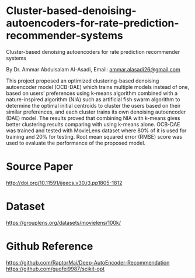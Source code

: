# Cluster-based-denoising-autoencoders-for-rate-prediction-recommender-systems


Cluster-based denoising autoencoders for rate prediction recommender systems

By Dr. Ammar Abdulsalam Al-Asadi, Email: ammar.alasadi26@gmail.com

This project proposed an optimized clustering-based denoising autoencoder model (OCB-DAE) which trains multiple models instead of one, based on users’ preferences using k-means algorithm combined with a nature-inspired algorithm (NIA) such as artificial fish swarm algorithm to determine the optimal initial centroids to cluster the users based on their similar preferences, and each cluster trains its own denoising autoencoder (DAE) model. The results proved that combining NIA with k-means gives better clustering results comparing with using k-means alone. OCB-DAE was trained and tested with MovieLens dataset where 80% of it is used for training and 20% for testing. Root mean squared error (RMSE) score was used to evaluate the performance of the proposed model.

# Source Paper
http://doi.org/10.11591/ijeecs.v30.i3.pp1805-1812

# Dataset
https://grouplens.org/datasets/movielens/100k/

# Github Reference
https://github.com/RaptorMai/Deep-AutoEncoder-Recommendation
https://github.com/guofei9987/scikit-opt

